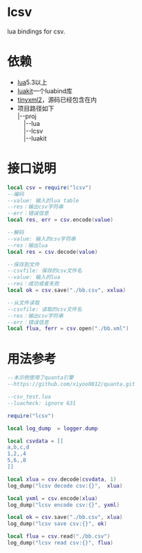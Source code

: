 # lcsv
lua bindings for csv.

# 依赖
- [lua](https://github.com/xiyoo0812/lua.git)5.3以上
- [luakit](https://github.com/xiyoo0812/luakit.git)一个luabind库
- [tinyxml2](https://github.com/leethomason/tinyxml2)，源码已经包含在内
- 项目路径如下<br>
  |--proj <br>
  &emsp;|--lua <br>
  &emsp;|--lcsv <br>
  &emsp;|--luakit

# 接口说明
```lua
local csv = require("lcsv")
--编码
--value: 输入的lua table
--res：输出csv字符串
--err：错误信息
local res, err = csv.encode(value)

--解码
--value: 输入的csv字符串
--res：输出lua
local res = csv.decode(value)

--保存到文件
--csvfile: 保存的csv文件名
--value: 输入的lua
--res：成功或者失败
local ok = csv.save("./bb.csv", xxlua)

--从文件读取
--csvfile: 读取的csv文件名
--res：输出csv字符串
--err：错误信息
local flua, ferr = csv.open("./bb.xml")

```

# 用法参考
```lua
--本示例使用了quanta引擎
--https://github.com/xiyoo0812/quanta.git

--csv_test.lua
--luacheck: ignore 631

require("lcsv")

local log_dump  = logger.dump

local csvdata = [[
a,b,c,d
1,2,,4
5,6,,8
]]

local xlua = csv.decode(csvdata, 1)
log_dump("lcsv decode csv:{}",  xlua)

local yxml = csv.encode(xlua)
log_dump("lcsv encode csv:{}", yxml)

local ok = csv.save("./bb.csv", xlua)
log_dump("lcsv save csv:{}", ok)

local flua = csv.read("./bb.csv")
log_dump("lcsv read csv:{}", flua)

```
